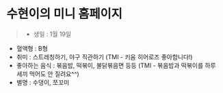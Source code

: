 # 수현이의 미니 홈페이지
> - 생일 : 1월 19일  
- 혈액형 : B형  
- 취미 : 스트레칭하기, 야구 직관하기 (TMI - 키움 히어로즈 좋아합니다!)  
- 좋아하는 음식 : 볶음밥, 떡볶이, 불닭볶음면 등등 (TMI - 볶음밥과 떡볶이를 하루 세끼 먹어도 안 질려요^^)  
- 별명 : 수댕이, 쪼꼬미